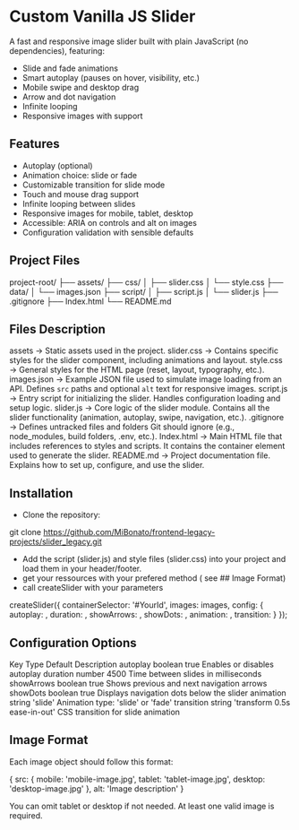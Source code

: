 # Custom Vanilla JS Slider

A fast and responsive image slider built with plain JavaScript (no dependencies), featuring:
- Slide and fade animations
- Smart autoplay (pauses on hover, visibility, etc.)
- Mobile swipe and desktop drag
- Arrow and dot navigation
- Infinite looping
- Responsive images with <picture> support

## Features

- Autoplay (optional)
- Animation choice: slide or fade
- Customizable transition for slide mode
- Touch and mouse drag support
- Infinite looping between slides
- Responsive images for mobile, tablet, desktop
- Accessible: ARIA on controls and alt on images
- Configuration validation with sensible defaults

## Project Files 

project-root/
├── assets/
├── css/
│   ├── slider.css
│   └── style.css
├── data/
│   └── images.json
├── script/
│    ├── script.js
│    └── slider.js
├── .gitignore
├── Index.html
└── README.md


## Files Description

assets          → Static assets used in the project.
slider.css      → Contains specific styles for the slider component, including animations and layout.
style.css       → General styles for the HTML page (reset, layout, typography, etc.).
images.json     → Example JSON file used to simulate image loading from an API. Defines `src` paths and optional `alt` text for responsive images.
script.js       → Entry script for initializing the slider. Handles configuration loading and setup logic.
slider.js       → Core logic of the slider module. Contains all the slider functionality (animation, autoplay, swipe, navigation, etc.).
.gitignore      → Defines untracked files and folders Git should ignore (e.g., node_modules, build folders, .env, etc.).
Index.html      → Main HTML file that includes references to styles and scripts. It contains the container element used to generate the slider.
README.md       → Project documentation file. Explains how to set up, configure, and use the slider.


## Installation

- Clone the repository:

git clone https://github.com/MiBonato/frontend-legacy-projects/slider_legacy.git

- Add the script (slider.js) and style files (slider.css) into your project and load them in your header/footer.
- get your ressources with your prefered method ( see ## Image Format)
- call createSlider with your parameters

createSlider({
    containerSelector: '#YourId',
    images: images,
    config: {
      autoplay: ,
      duration: ,
      showArrows: ,
      showDots: ,
      animation: ,
      transition: 
    }
  });


## Configuration Options
Key	            Type	    Default	                        Description
autoplay	    boolean	    true	                        Enables or disables autoplay
duration	    number	    4500	                        Time between slides in milliseconds
showArrows	    boolean	    true	                        Shows previous and next navigation arrows
showDots	    boolean	    true	                        Displays navigation dots below the slider
animation	    string	    'slide'	                        Animation type: 'slide' or 'fade'
transition	    string	    'transform 0.5s ease-in-out'	CSS transition for slide animation

## Image Format
Each image object should follow this format:

{
  src: {
    mobile: 'mobile-image.jpg',
    tablet: 'tablet-image.jpg',
    desktop: 'desktop-image.jpg'
  },
  alt: 'Image description'
}

You can omit tablet or desktop if not needed. At least one valid image is required.
